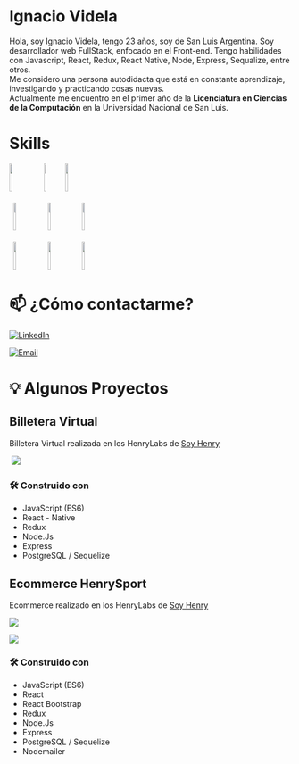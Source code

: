 # Ignacio Videla

<p>
Hola, soy Ignacio Videla, tengo 23 años, soy de San Luis Argentina. Soy desarrollador web FullStack, enfocado en el Front-end.
Tengo habilidades con Javascript, React, Redux, React Native, Node, Express, Sequalize, entre otros.
<br/>
Me considero una persona autodidacta que está en constante aprendizaje, investigando y practicando cosas nuevas. <br/> Actualmente me encuentro en el primer año de la 
  <b>Licenciatura en Ciencias de la Computación</b> en la Universidad Nacional de San Luis.
</p>


# Skills

<p justify-content="center">
   <code><img width="10%" height="50px" src="https://www.vectorlogo.zone/logos/w3_html5/w3_html5-icon.svg"></code>
  <code > <img width="5.5%" height="50px" src="https://user-images.githubusercontent.com/65375969/123530480-2c058400-d6d1-11eb-817d-a4d345a0a049.png"></code>
 <code> <img width="10%" height="50px" src="https://www.vectorlogo.zone/logos/javascript/javascript-horizontal.svg"></code>
  <br />
  <br/>
  <code> <img width="10%" height="50px" src="https://www.vectorlogo.zone/logos/reactjs/reactjs-ar21.svg"></code>
  <code> <img width="10%" height="50px"         src="https://camo.githubusercontent.com/7b7f04b16cc2d2d4a32985710e4d640985337a32bbb1e60cdacede2c8a4ae57b/68747470733a2f2f63646e2e776f726c64766563746f726c6f676f2e636f6d2f6c6f676f732f72656475782e737667"></code>
  <code> <img width="10%" height="50px" src="https://www.vectorlogo.zone/logos/getbootstrap/getbootstrap-ar21.svg"></code>
  <br/>
  <br/>
  <code> <img width="10%" height="50px" src="https://www.vectorlogo.zone/logos/nodejs/nodejs-ar21.svg"></code>
  <code> <img width="10%" height="50px" src="https://www.vectorlogo.zone/logos/expressjs/expressjs-ar21.svg"></code>
  <code> <img width="10%" height="50px" src="https://www.vectorlogo.zone/logos/postgresql/postgresql-ar21.svg"></code>
  
</p>


# 📫 ¿Cómo contactarme?
<p>
<a href="https://www.linkedin.com/in/ignaciovid/"><img alt="LinkedIn" src="https://img.shields.io/badge/LinkedIn-Ignacio%20Videla-blue?style=flat-square&logo=linkedin"></a>

<a href="mailto:ignacioarielvidela@gmail.com"><img alt="Email" src="https://img.shields.io/badge/Email-ignacioarielvidela@gmail.com-blue?style=flat-square&logo=gmail"></a>

  # 💡 Algunos Proyectos

## Billetera Virtual

Billetera Virtual realizada en los HenryLabs de [Soy Henry](https://www.soyhenry.com/)


<p align='left'>
  <img src='https://user-images.githubusercontent.com/65245824/95641384-58f90480-0a78-11eb-8a50-35b02188c28c.png' </img>
</p>

<h3>🛠️  Construido con  </h3> 
<ul>
<li>JavaScript (ES6)</li>
<li>React - Native</li>
<li>Redux</li>
<li>Node.Js</li>
<li>Express</li>
<li>PostgreSQL / Sequelize</li>
</ul>

## Ecommerce HenrySport

Ecommerce realizado en los HenryLabs de [Soy Henry](https://www.soyhenry.com/)
<p>
  <img src='https://user-images.githubusercontent.com/65375969/119589949-3bc83a80-bdaa-11eb-9b46-1820b22bb518.png' </img>
</p>

<p>
  <img src='https://user-images.githubusercontent.com/65375969/119589977-47b3fc80-bdaa-11eb-9713-e5c4469ef65a.png' </img>
</p>



<h3>🛠️  Construido con  </h3> 
<ul>
<li>JavaScript (ES6)</li>
<li>React </li>
<li>React Bootstrap</li>
<li>Redux</li>
<li>Node.Js</li>
<li>Express</li>
<li>PostgreSQL / Sequelize</li>
<li>Nodemailer</li>
</ul>
